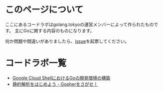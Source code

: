 # このページについて

ここにあるコードラボはgolang.tokyoの運営メンバーによって作られたものです。
主にGoに関する内容のものになります。

何か問題や間違いがありましたら、[issue](https://github.com/golangtokyo/codelab/issues)を起票してください。

# コードラボ一覧

* [Google Cloud ShellにおけるGoの開発環境の構築](./cloud-shell-go-setup)
* [静的解析をはじめよう - Gopherをさがせ！](./find-gophers)
